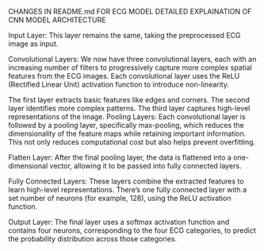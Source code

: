 CHANGES IN README.md FOR ECG MODEL
DETAILED EXPLAINATION OF CNN MODEL ARCHITECTURE

Input Layer: This layer remains the same, taking the preprocessed ECG image as input.

Convolutional Layers: We now have three convolutional layers, each with an increasing number of filters to progressively capture more complex spatial features from the ECG images. Each convolutional layer uses the ReLU (Rectified Linear Unit) activation function to introduce non-linearity.

The first layer extracts basic features like edges and corners.
The second layer identifies more complex patterns.
The third layer captures high-level representations of the image.
Pooling Layers: Each convolutional layer is followed by a pooling layer, specifically max-pooling, which reduces the dimensionality of the feature maps while retaining important information. This not only reduces computational cost but also helps prevent overfitting.

Flatten Layer: After the final pooling layer, the data is flattened into a one-dimensional vector, allowing it to be passed into fully connected layers.

Fully Connected Layers: These layers combine the extracted features to learn high-level representations. There’s one fully connected layer with a set number of neurons (for example, 128), using the ReLU activation function.

Output Layer: The final layer uses a softmax activation function and contains four neurons, corresponding to the four ECG categories, to predict the probability distribution across those categories.

